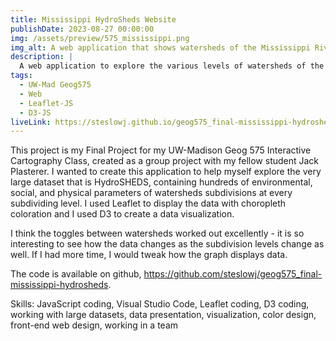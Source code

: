 ```yaml
---
title: Mississippi HydroSheds Website
publishDate: 2023-08-27 00:00:00
img: /assets/preview/575_mississippi.png
img_alt: A web application that shows watersheds of the Mississippi River in the United States with arrows and toggles to change the subdivision levels and watersheds colored per environmental parameter.
description: |
  A web application to explore the various levels of watersheds of the great Mississippi River.
tags:
  - UW-Mad Geog575
  - Web
  - Leaflet-JS
  - D3-JS
liveLink: https://steslowj.github.io/geog575_final-mississippi-hydrosheds/
---
```


This project is my Final Project for my UW-Madison Geog 575 Interactive Cartography Class, created as a group project with my fellow student Jack Plasterer. I wanted to create this application to help myself explore the very large dataset that is HydroSHEDS, containing hundreds of environmental, social, and physical parameters of watersheds subdivisions at every subdividing level. I used Leaflet to display the data with choropleth coloration and I used D3 to create a data visualization. 

I think the toggles between watersheds worked out excellently - it is so interesting to see how the data changes as the subdivision levels change as well. If I had more time, I would tweak how the graph displays data.

The code is available on github, <a href="https://github.com/steslowj/geog575_final-mississippi-hydrosheds" target="_blank">https://github.com/steslowj/geog575_final-mississippi-hydrosheds</a>.

Skills: JavaScript coding, Visual Studio Code, Leaflet coding, D3 coding, working with large datasets, data presentation, visualization, color design, front-end web design, working in a team